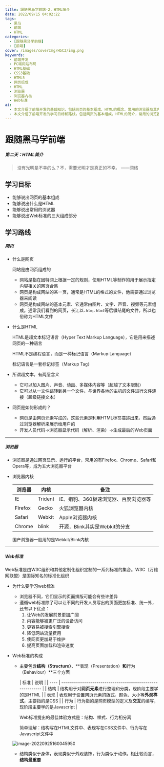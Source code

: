 ```yaml
---
title: 跟随黑马学前端-2，HTML简介
date: 2022/09/15 04:02:22
tags:
  - 黑马
  - 前端
  - HTML
categories:
  - [跟随黑马学前端]
  - [前端]
cover: /images/coverImg/H5C3/img.png
keywords:
  - 前端开发
  - PC端网站布局
  - HTML基础
  - CSS3基础
  - HTML5
  - 网页组成
  - HTML
  - 浏览器
  - 浏览器内核
  - Web标准
ai:
  - 本文介绍了前端开发的基础知识，包括网页的基本组成、HTML的概念、常用的浏览器及其内核、以及Web标准的重要性和构成部分。
  - 本文介绍了前端开发的学习目标和路线，包括网页的基本组成，HTML的简介，常用的浏览器，以及Web标准的三大组成部分。重点强调了HTML作为超文本标记语言的作用和Web标准对于前端开发的重要性。
---
```

# 跟随黑马学前端

##### 第二天：HTML简介

> 没有光明是不幸的么？不，需要光明才是真正的不幸。		——网络



## 学习目标

* 能够说出网页的基本组成
* 能够说出什么是HTML
* 能够说出常用的浏览器
* 能够说出Web标准的三大组成部分



## 学习路线

##### 网页

* 什么是网页

  网站是由网页组成的

  * 网站是指在因特网上根据一定的规则，使用HTML等制作的用于展示指定内容相关的网页合集
  * 网页是构成网站的某一页，通常是HTML的格式的文件，他需要通过浏览器来阅读
  * 网页是构成网站的基本元素、它通常由图片、文字、声音、视频等元素组成。通常我们看到的网页，长江以`.htm`,`.html`等后缀结尾的文件，所以也俗称为HTML文件

* 什么是HTML

  HTML是超文本标记语言（Hyper Text Markup Language），它是用来描述网页的一种语言

  HTML不是编程语言，而是一种标记语言（Markup Language）

  标记语言是一套标记标签（Markup Tag）

* 所谓超文本，有两层含义

  * 它可以加入图片、声音、动画、多媒体内容等（超越了文本限制）
  * 它可以从一文件跳转到另一个文件，与世界各地的主机的文件进行文件连接（超级链接文本）

* 网页是如何形成的？

  * 网页是由网页元素写成的，这些元素是利用HTML标签描述出来，然后通过浏览器解析来展示给用户的
  * 开发人员代码->浏览器显示代码（解析、渲染）->生成最后的Web页面

---

##### 浏览器

* 浏览器是通过网页显示、运行的平台，常用的有Firefox、Chrome、Safari和Opera等，成为五大浏览器平台

* 浏览器内核

  | 浏览器  | 内核    | 备注                                  |
    | ------- | ------- | ------------------------------------- |
  | IE      | Trident | IE、猎豹、360极速浏览器、百度浏览器等 |
  | Firefox | Gecko   | 火狐浏览器内核                        |
  | Safari  | Webkit  | Apple浏览器内核                       |
  | Chrome  | blink   | 开源，Blink其实是Webkit的分支         |

  国产浏览器一般用的是Webkit/Blink内核

---

##### Web标准

Web标准是由W3C组织和其他定制化组织定制的一系列标准的集合。W3C（万维网联盟）是国际知名的标准化组织

* 为什么要学习web标准

  * 浏览器不同，它们显示的页面排版可能会有些许差异
  * 遵循web标准除了可以让不同的开发人员写出的页面更加标准、统一外，还有以下优点：
    1. 让Web的发展前景更加广阔
    2. 内容能够被更广泛的设备访问
    3. 更容易被搜索引擎搜索
    4. 降低网站流量费用
    5. 使网页更加易于维护
    6. 提高页面加载和渲染速度

* Web标准的构成

  * 主要包含**结构（Structure）**、**表现（Presentation）**和**行为（Behaviour）**三个方面

    | 标准 | 说明                                                         |
        | ---- | ------------------------------------------------------------ |
    | 结构 | 结构用于对**网页元素**进行整理和分类，现阶段主要学的是HTML   |
    | 表现 | 表现用于设置网页元素的版式、颜色、大小等**外观样式**，主要指的是CSS |
    | 行为 | 行为指的是网页模型的定义及**交互**的编写，现阶段主要学的是Javascript |

    Web标准提出的最佳体验方式是：结构、样式、行为相分离

    简单理解：结构写在HTML文件中、表现写在CSS文件中、行为写在Javascript文件中

  ![image-20220925160045950](./跟随黑马学前端-2.assets/2022-09-25160055.png)

  * 结构类似于身体，表现类似于外观装饰，行为类似于动作。相比较而言，**结构最重要**
